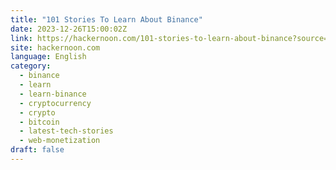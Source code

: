 ```yaml
---
title: "101 Stories To Learn About Binance"
date: 2023-12-26T15:00:02Z
link: https://hackernoon.com/101-stories-to-learn-about-binance?source=rss&utm_medium=RSS&utm_source=news.12bit.vn
site: hackernoon.com
language: English
category:
  - binance
  - learn
  - learn-binance
  - cryptocurrency
  - crypto
  - bitcoin
  - latest-tech-stories
  - web-monetization
draft: false
---
```

